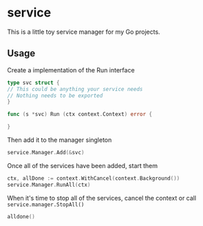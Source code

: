 service
=======

This is a little toy service manager for my Go projects.

## Usage

Create a implementation of the Run interface
```go
type svc struct {
// This could be anything your service needs
// Nothing needs to be exported
}

func (s *svc) Run (ctx context.Context) error {

}
```

Then add it to the manager singleton
```go
service.Manager.Add(&svc)
```

Once all of the services have been added, start them
```go
ctx, allDone := context.WithCancel(context.Background())
service.Manager.RunAll(ctx)
```

When it's time to stop all of the services, cancel the context or call `service.manager.StopAll()`
```go
alldone()
```
